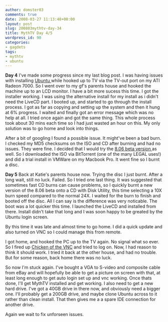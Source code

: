```yaml
---
author: domster83
comments: true
date: 2008-03-27 11:13:48+00:00
layout: post
slug: 200803mythtv-day-34
title: MythTV Day 4/5
wordpress_id: 90
categories:
- gagdets
tags:
- mythtv
- ubuntu
---
```


**Day 4**
I've made some progress since my last blog post. I was having issues with installing [Ubuntu ](http://www.ubuntu.com)while hooked up to TV via the TV-out port on my ATI Radeon 7000. So I went over to my gf's parents house and hooked the machine up to an LCD monitor. I have a bit more sucess this time. I got the installer working.
I was using the alternative install for my install as i didn't need the LiveCD part. I booted up, and started to go through the install process. I got as far as copying and setting up the system and then it hung at 6% progress. I waited and finally got an error message which was no help at all. I tried once again and got the same thing.
This whole process took about 30 mins each time so I had just wasted an hour on this. My only solution was to go home and look into things.




After a bit of googling I found a possible issue. It might've been a bad burn. I checked my MD5 checksums on the ISO and CD after burning and had no issues. They were fine. I decided that I would try the [8.06 beta version ](http://www.ubuntu.com/testing/hardy/beta)as well. So I downloaded the ISO via BitTorrent (one of the many LEGAL uses!) and did a trial install in VMWare on my Macbook Pro. It went fine so I burnt a disc.




**Day 5**
Back at Katie's parents house now. Trying the disc I just burnt. After a long wait, still no luck. Failed. So I tried one last thing. It was suggested that sometimes fast CD burns can cause problems, so I quickly burnt a new version of the 8.06 beta onto a CD with Disk Utility, this time selecting a 10X burn speed compared to the normal 24X.
I waited for the burn to finish and booted off the disc. All I can say is the difference was very noticable. The boot was a lot quicker this time. I launched the LiveCD and installed from there. Install didn't take that long and I was soon happy to be greated by the Ubuntu login screen.




By this time it was late and almost time to go home. I did a quick update and also turned on VNC so I could manage this from remote.




I got home, and hooked the PC up to the TV again. No signal what so ever. So I fired up [Chicken of the VNC](http://sourceforge.net/projects/cotvnc/) and tried to log on. Now, I had reason to think it should work. I tried it back at the other house, and had no trouble. But for some reason, back home there was no luck.




So now I'm stuck again. I've bought a VGA to S-video and composite cable from eBay and will hopefully be able to get a picture on screen with that, at least long enough to get auto login set up and vnc working. Once thats done, I'll get MythTV installed and get working.
I also need to get a new hard drive. I've got a 40GB drive in there now, and obviously need a bigger one. I'll probably get a 200GB drive, and maybe clone Ubuntu across to it rather than clean install. That then gives me a a spare IDE connection for another drive.




Again we wait to fix unforseen issues.
